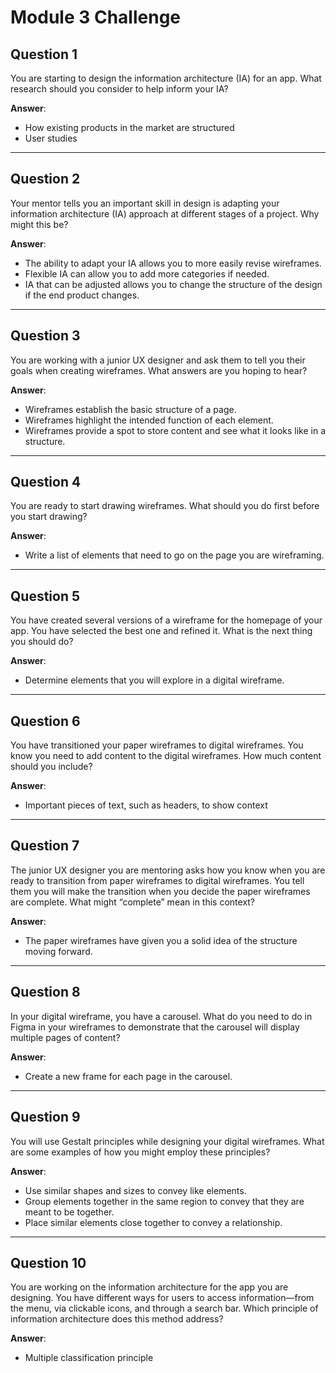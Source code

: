 # Module 3 Challenge

## Question 1
You are starting to design the information architecture (IA) for an app. What research should you consider to help inform your IA?

**Answer**:  
- How existing products in the market are structured  
- User studies

---

## Question 2
Your mentor tells you an important skill in design is adapting your information architecture (IA) approach at different stages of a project. Why might this be?

**Answer**:  
- The ability to adapt your IA allows you to more easily revise wireframes.  
- Flexible IA can allow you to add more categories if needed.  
- IA that can be adjusted allows you to change the structure of the design if the end product changes.

---

## Question 3
You are working with a junior UX designer and ask them to tell you their goals when creating wireframes. What answers are you hoping to hear?

**Answer**:  
- Wireframes establish the basic structure of a page.  
- Wireframes highlight the intended function of each element.  
- Wireframes provide a spot to store content and see what it looks like in a structure.

---

## Question 4
You are ready to start drawing wireframes. What should you do first before you start drawing?

**Answer**:  
- Write a list of elements that need to go on the page you are wireframing.

---

## Question 5
You have created several versions of a wireframe for the homepage of your app. You have selected the best one and refined it. What is the next thing you should do?

**Answer**:  
- Determine elements that you will explore in a digital wireframe.

---

## Question 6
You have transitioned your paper wireframes to digital wireframes. You know you need to add content to the digital wireframes. How much content should you include?

**Answer**:  
- Important pieces of text, such as headers, to show context

---

## Question 7
The junior UX designer you are mentoring asks how you know when you are ready to transition from paper wireframes to digital wireframes. You tell them you will make the transition when you decide the paper wireframes are complete. What might “complete” mean in this context?

**Answer**:  
- The paper wireframes have given you a solid idea of the structure moving forward.

---

## Question 8
In your digital wireframe, you have a carousel. What do you need to do in Figma in your wireframes to demonstrate that the carousel will display multiple pages of content?

**Answer**:  
- Create a new frame for each page in the carousel.

---

## Question 9
You will use Gestalt principles while designing your digital wireframes. What are some examples of how you might employ these principles?

**Answer**:  
- Use similar shapes and sizes to convey like elements.  
- Group elements together in the same region to convey that they are meant to be together.  
- Place similar elements close together to convey a relationship.

---

## Question 10
You are working on the information architecture for the app you are designing. You have different ways for users to access information—from the menu, via clickable icons, and through a search bar. Which principle of information architecture does this method address?

**Answer**:  
- Multiple classification principle
